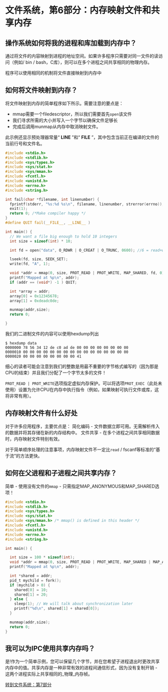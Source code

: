 # 文件系统，第6部分：内存映射文件和共享内存

## 操作系统如何将我的进程和库加载到内存中？

通过将文件的内容映射到进程的地址空间。如果许多程序只需要对同一文件的读访问（例如/ bin / bash，C库），则可以在多个进程之间共享相同的物理内存。

程序可以使用相同的机制将文件直接映射到内存中

## 如何将文件映射到内存？

将文件映射到内存的简单程序如下所示。需要注意的要点是：

*   mmap需要一个filedescriptor，所以我们需要首先`open`该文件
*   我们寻求所需的大小并写入一个字节以确保文件足够长
*   完成后调用munmap从内存中取消映射文件。

此示例还显示预处理器常量“ **LINE** ”和“ **FILE** ”，其中包含当前正在编译的文件的当前行号和文件名。

```c
#include <stdio.h>
#include <stdlib.h>
#include <sys/types.h>
#include <sys/stat.h>
#include <sys/mman.h>
#include <fcntl.h>
#include <unistd.h>
#include <errno.h>
#include <string.h>

int fail(char *filename, int linenumber) { 
  fprintf(stderr, "%s:%d %s\n", filename, linenumber, strerror(errno)); 
  exit(1);
  return 0; /*Make compiler happy */
}
#define QUIT fail(__FILE__, __LINE__ )

int main() {
  // We want a file big enough to hold 10 integers 
  int size = sizeof(int) * 10;

  int fd = open("data", O_RDWR | O_CREAT | O_TRUNC, 0600); //6 = read+write for me!

  lseek(fd, size, SEEK_SET);
  write(fd, "A", 1);

  void *addr = mmap(0, size, PROT_READ | PROT_WRITE, MAP_SHARED, fd, 0);
  printf("Mapped at %p\n", addr);
  if (addr == (void*) -1 ) QUIT;

  int *array = addr;
  array[0] = 0x12345678;
  array[1] = 0xdeadc0de;

  munmap(addr,size);
  return 0;

}
```

我们的二进制文件的内容可以使用hexdump列出

```
$ hexdump data
0000000 78 56 34 12 de c0 ad de 00 00 00 00 00 00 00 00
0000010 00 00 00 00 00 00 00 00 00 00 00 00 00 00 00 00
0000020 00 00 00 00 00 00 00 00 41 
```

细心的读者可能会注意到我们的整数是用最不重要的字节格式编写的（因为那是CPU的结束）并且我们分配了一个字节太多的文件！

`PROT_READ | PROT_WRITE`选项指定虚拟内存保护。可以将选项`PROT_EXEC`（此处未使用）设置为允许CPU在内存中执行指令（例如，如果映射可执行文件或库，这将非常有用）。

## 内存映射文件有什么好处

对于许多应用程序，主要优点是：
简化编码 - 文件数据立即可用。无需解析传入的数据并将其存储在新的内存结构中。
文件共享 - 在多个进程之间共享相同数据时，内存映射文件特别有效。

对于简单顺序处理的注意事项，内存映射文件不一定比`read` / fscanf等标准的“基于流”的方法更快。

## 如何在父进程和子进程之间共享内存？

简单 - 使用没有文件的`mmap` - 只需指定MAP_ANONYMOUS和MAP_SHARED选项！

```c
#include <stdio.h>
#include <stdlib.h>
#include <sys/types.h>
#include <sys/stat.h>
#include <sys/mman.h> /* mmap() is defined in this header */
#include <fcntl.h>
#include <unistd.h>
#include <errno.h>
#include <string.h>

int main() {

  int size = 100 * sizeof(int);  
  void *addr = mmap(0, size, PROT_READ | PROT_WRITE, MAP_SHARED | MAP_ANONYMOUS, -1, 0);
  printf("Mapped at %p\n", addr);

  int *shared = addr;
  pid_t mychild = fork();
  if (mychild > 0) {
    shared[0] = 10;
    shared[1] = 20;
  } else {
    sleep(1); // We will talk about synchronization later
    printf("%d\n", shared[1] + shared[0]);
  }

  munmap(addr,size);
  return 0;
}
```

## 我可以为IPC使用共享内存吗？

是!作为一个简单示例，您可以保留几个字节，并在您希望子进程退出时更改共享内存中的值。共享内存是一种非常有效的进程间通信形式，因为没有复制开销 - 这两个进程实际上共享相同的_物理_内存帧。

[转到文件系统：第7部分](https://github.com/angrave/SystemProgramming/wiki/File-System,-Part-7:-Scalable-and-Reliable-Filesystems)